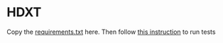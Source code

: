 # HDXT

Copy the [requirements.txt](/odxt-kprp/requirements.txt) here. Then follow [this instruction](/odxt-kprp/README.md) to run tests